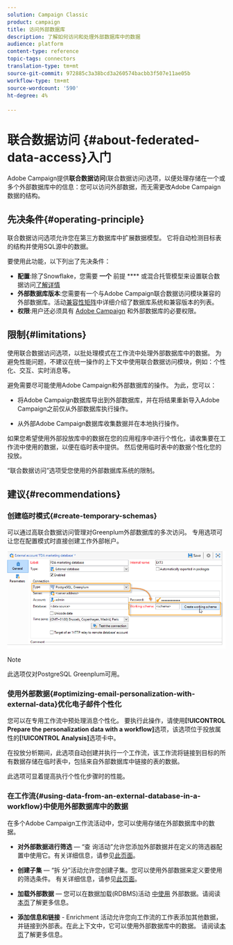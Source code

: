 ```yaml
---
solution: Campaign Classic
product: campaign
title: 访问外部数据库
description: 了解如何访问和处理外部数据库中的数据
audience: platform
content-type: reference
topic-tags: connectors
translation-type: tm+mt
source-git-commit: 972885c3a38bcd3a260574bacbb3f507e11ae05b
workflow-type: tm+mt
source-wordcount: '590'
ht-degree: 4%

---
```



# 联合数据访问 {#about-federated-data-access}入门

Adobe Campaign提供&#x200B;**联合数据访问**(联合数据访问)选项，以便处理存储在一个或多个外部数据库中的信息：您可以访问外部数据，而无需更改Adobe Campaign数据的结构。

## 先决条件{#operating-principle}

联合数据访问选项允许您在第三方数据库中扩展数据模型。 它将自动检测目标表的结构并使用SQL源中的数据。

要使用此功能，以下列出了先决条件：

* **配置**:除了Snowflake，您需要 **一个** 前提 **** 或混合托管模型来设置联合数据访问[了解详情](../../installation/using/hosting-models.md)
* **外部数据库版本**:您需要有一个与Adobe Campaign联合数据访问模块兼容的外部数据库。活动[兼容性矩阵](../../rn/using/compatibility-matrix.md#FederatedDataAccessFDA)中详细介绍了数据库系统和兼容版本的列表。
* **权限**:用户还必须具有 [Adobe Campaign](../../installation/using/remote-database-access-rights.md) 和外部数据库的必要权限。

## 限制{#limitations}

使用联合数据访问选项，以批处理模式在工作流中处理外部数据库中的数据。 为避免性能问题，不建议在统一操作的上下文中使用联合数据访问模块，例如：个性化、交互、实时消息等。

避免需要尽可能使用Adobe Campaign和外部数据库的操作。 为此，您可以：

* 将Adobe Campaign数据库导出到外部数据库，并在将结果重新导入Adobe Campaign之前仅从外部数据库执行操作。

* 从外部Adobe Campaign数据库收集数据并在本地执行操作。

如果您希望使用外部投放库中的数据在您的应用程序中进行个性化，请收集要在工作流中使用的数据，以便在临时表中提供。 然后使用临时表中的数据个性化您的投放。

“联合数据访问”选项受您使用的外部数据库系统的限制。

## 建议{#recommendations}

### 创建临时模式{#create-temporary-schemas}

可以通过高联合数据访问管理对Greenplum外部数据库的多次访问。 专用选项可让您在配置模式时直接创建工作外部帐户。

![](assets/fda_work_table.png)

>[!NOTE]
>
>此选项仅对PostgreSQL Greenplum可用。

### 使用外部数据{#optimizing-email-personalization-with-external-data}优化电子邮件个性化

您可以在专用工作流中预处理消息个性化。 要执行此操作，请使用&#x200B;**[!UICONTROL Prepare the personalization data with a workflow]**&#x200B;选项，该选项位于投放属性的&#x200B;**[!UICONTROL Analysis]**&#x200B;选项卡中。

在投放分析期间，此选项自动创建并执行一个工作流，该工作流将链接到目标的所有数据存储在临时表中，包括来自外部数据库中链接的表的数据。

此选项可显着提高执行个性化步骤时的性能。

### 在工作流{#using-data-from-an-external-database-in-a-workflow}中使用外部数据库中的数据

在多个Adobe Campaign工作流活动中，您可以使用存储在外部数据库中的数据。

* **对外部数据进行筛选**  — “查 [](../../workflow/using/targeting-data.md#selecting-data) 询活动”允许您添加外部数据并在定义的筛选器配置中使用它。有关详细信息，请参见[此页面](../../workflow/using/targeting-data.md#selecting-data)。

* **创建子集**  — “拆 [](../../workflow/using/split.md) 分”活动允许您创建子集。您可以使用外部数据来定义要使用的筛选条件。 有关详细信息，请参见[此页面](../../workflow/using/split.md)。

* **加载外部数据**  — 您可以在数据加载(RDBMS)活动 [中使用](../../workflow/using/data-loading--rdbms-.md) 外部数据。请阅读[本页](../../workflow/using/data-loading--rdbms-.md)了解更多信息。

* **添加信息和链接** - Enrichment [](../../workflow/using/enrichment.md) 活动允许您向工作流的工作表添加其他数据，并链接到外部表。在此上下文中，它可以使用外部数据库中的数据。 请阅读[本页](../../workflow/using/enrichment.md)了解更多信息。
